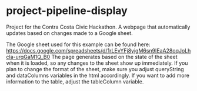 # project-pipeline-display
Project for the Contra Costa Civic Hackathon. A webpage that automatically updates based on changes made to a Google sheet.

The Google sheet used for this example can be found here: https://docs.google.com/spreadsheets/d/1rLEvYFj8yigM6sn9IEaA28oqJoLhcla-urqGaM1Q_B0
The page generates based on the state of the sheet when it is loaded, so any changes to the sheet show up immediately.
If you plan to change the format of the sheet, make sure you adjust queryString and dataColumns variables in the html accordingly.
If you want to add more information to the table, adjust the tableColumn variable.

